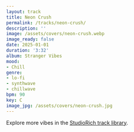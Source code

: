 ```yaml
---
layout: track
title: Neon Crush
permalink: /tracks/neon-crush/
description: ''
image: /assets/covers/neon-crush.webp
image_ready: false
date: 2025-01-01
duration: '3:32'
album: Stranger Vibes
mood:
- Chill
genre:
- lo-fi
- synthwave
- chillwave
bpm: 90
key: C
image_jpg: /assets/covers/neon-crush.jpg
---
```


Explore more vibes in the [StudioRich track library](/tracks/).

